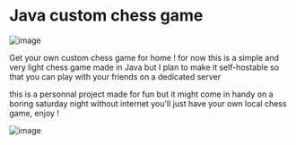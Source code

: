# Java custom chess game

![image](https://github.com/user-attachments/assets/2903370a-bcb0-42ae-a959-8b4d12858ccb)

Get your own custom chess game for home !
for now this is a simple and very light chess game made in Java but I plan to make it self-hostable so that you can play with your friends on a dedicated server

this is a personnal project made for fun but it might come in handy on a boring saturday night without internet you'll just have your own local chess game, enjoy !

![image](https://github.com/user-attachments/assets/486e0a3a-abc5-4073-b9fc-fe1e7ccdeb4f)